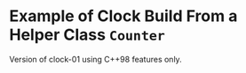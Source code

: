 Example of Clock Build From a Helper Class `Counter`
====================================================

Version of clock-01 using C++98 features only.
